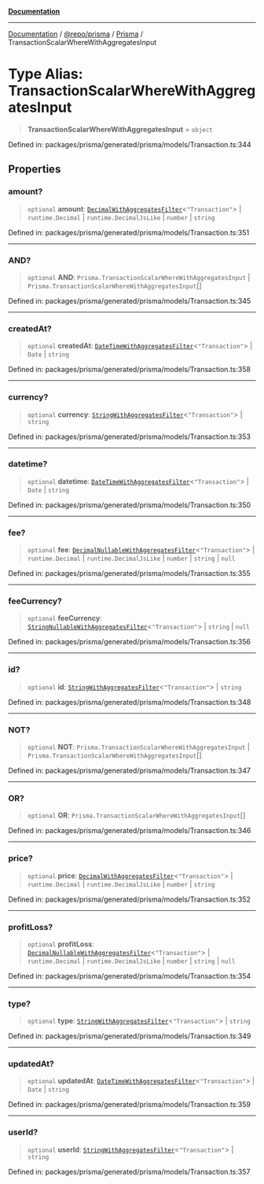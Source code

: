 [**Documentation**](../../../../../README.md)

***

[Documentation](../../../../../README.md) / [@repo/prisma](../../../README.md) / [Prisma](../README.md) / TransactionScalarWhereWithAggregatesInput

# Type Alias: TransactionScalarWhereWithAggregatesInput

> **TransactionScalarWhereWithAggregatesInput** = `object`

Defined in: packages/prisma/generated/prisma/models/Transaction.ts:344

## Properties

### amount?

> `optional` **amount**: [`DecimalWithAggregatesFilter`](DecimalWithAggregatesFilter.md)\<`"Transaction"`\> \| `runtime.Decimal` \| `runtime.DecimalJsLike` \| `number` \| `string`

Defined in: packages/prisma/generated/prisma/models/Transaction.ts:351

***

### AND?

> `optional` **AND**: `Prisma.TransactionScalarWhereWithAggregatesInput` \| `Prisma.TransactionScalarWhereWithAggregatesInput`[]

Defined in: packages/prisma/generated/prisma/models/Transaction.ts:345

***

### createdAt?

> `optional` **createdAt**: [`DateTimeWithAggregatesFilter`](DateTimeWithAggregatesFilter.md)\<`"Transaction"`\> \| `Date` \| `string`

Defined in: packages/prisma/generated/prisma/models/Transaction.ts:358

***

### currency?

> `optional` **currency**: [`StringWithAggregatesFilter`](StringWithAggregatesFilter.md)\<`"Transaction"`\> \| `string`

Defined in: packages/prisma/generated/prisma/models/Transaction.ts:353

***

### datetime?

> `optional` **datetime**: [`DateTimeWithAggregatesFilter`](DateTimeWithAggregatesFilter.md)\<`"Transaction"`\> \| `Date` \| `string`

Defined in: packages/prisma/generated/prisma/models/Transaction.ts:350

***

### fee?

> `optional` **fee**: [`DecimalNullableWithAggregatesFilter`](DecimalNullableWithAggregatesFilter.md)\<`"Transaction"`\> \| `runtime.Decimal` \| `runtime.DecimalJsLike` \| `number` \| `string` \| `null`

Defined in: packages/prisma/generated/prisma/models/Transaction.ts:355

***

### feeCurrency?

> `optional` **feeCurrency**: [`StringNullableWithAggregatesFilter`](StringNullableWithAggregatesFilter.md)\<`"Transaction"`\> \| `string` \| `null`

Defined in: packages/prisma/generated/prisma/models/Transaction.ts:356

***

### id?

> `optional` **id**: [`StringWithAggregatesFilter`](StringWithAggregatesFilter.md)\<`"Transaction"`\> \| `string`

Defined in: packages/prisma/generated/prisma/models/Transaction.ts:348

***

### NOT?

> `optional` **NOT**: `Prisma.TransactionScalarWhereWithAggregatesInput` \| `Prisma.TransactionScalarWhereWithAggregatesInput`[]

Defined in: packages/prisma/generated/prisma/models/Transaction.ts:347

***

### OR?

> `optional` **OR**: `Prisma.TransactionScalarWhereWithAggregatesInput`[]

Defined in: packages/prisma/generated/prisma/models/Transaction.ts:346

***

### price?

> `optional` **price**: [`DecimalWithAggregatesFilter`](DecimalWithAggregatesFilter.md)\<`"Transaction"`\> \| `runtime.Decimal` \| `runtime.DecimalJsLike` \| `number` \| `string`

Defined in: packages/prisma/generated/prisma/models/Transaction.ts:352

***

### profitLoss?

> `optional` **profitLoss**: [`DecimalNullableWithAggregatesFilter`](DecimalNullableWithAggregatesFilter.md)\<`"Transaction"`\> \| `runtime.Decimal` \| `runtime.DecimalJsLike` \| `number` \| `string` \| `null`

Defined in: packages/prisma/generated/prisma/models/Transaction.ts:354

***

### type?

> `optional` **type**: [`StringWithAggregatesFilter`](StringWithAggregatesFilter.md)\<`"Transaction"`\> \| `string`

Defined in: packages/prisma/generated/prisma/models/Transaction.ts:349

***

### updatedAt?

> `optional` **updatedAt**: [`DateTimeWithAggregatesFilter`](DateTimeWithAggregatesFilter.md)\<`"Transaction"`\> \| `Date` \| `string`

Defined in: packages/prisma/generated/prisma/models/Transaction.ts:359

***

### userId?

> `optional` **userId**: [`StringWithAggregatesFilter`](StringWithAggregatesFilter.md)\<`"Transaction"`\> \| `string`

Defined in: packages/prisma/generated/prisma/models/Transaction.ts:357
